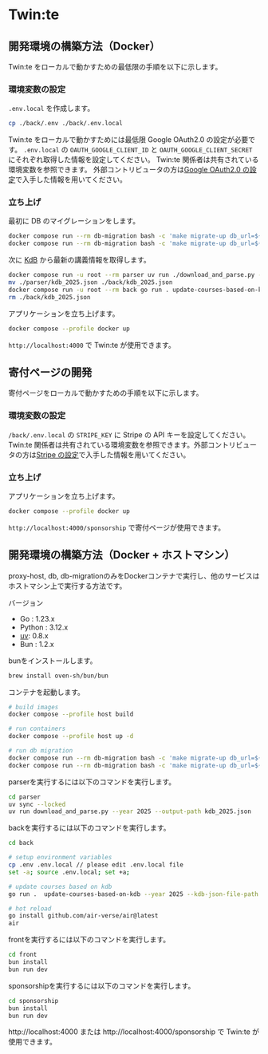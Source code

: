 # Twin:te

## 開発環境の構築方法（Docker）

Twin:te をローカルで動かすための最低限の手順を以下に示します。

### 環境変数の設定

`.env.local` を作成します。

```sh
cp ./back/.env ./back/.env.local
```

Twin:te をローカルで動かすためには最低限 Google OAuth2.0 の設定が必要です。
`.env.local` の `OAUTH_GOOGLE_CLIENT_ID` と `OAUTH_GOOGLE_CLIENT_SECRET` にそれぞれ取得した情報を設定してください。
Twin:te 関係者は共有されている環境変数を参照できます。
外部コントリビュータの方は[Google OAuth2.0 の設定](./setup-google-oauth/README.md)で入手した情報を用いてください。

### 立ち上げ

最初に DB のマイグレーションをします。

```sh
docker compose run --rm db-migration bash -c 'make migrate-up db_url=${DB_URL}'
docker compose run --rm db-migration bash -c 'make migrate-up db_url=${TEST_DB_URL}'
```

次に [KdB](https://kdb.tsukuba.ac.jp/) から最新の講義情報を取得します。

```sh
docker compose run -u root --rm parser uv run ./download_and_parse.py --year 2025 --output-path kdb_2025.json
mv ./parser/kdb_2025.json ./back/kdb_2025.json
docker compose run -u root --rm back go run . update-courses-based-on-kdb --year 2025 --kdb-json-file-path kdb_2025.json
rm ./back/kdb_2025.json
```

アプリケーションを立ち上げます。

```sh
docker compose --profile docker up
```

`http://localhost:4000` で Twin:te が使用できます。

## 寄付ページの開発

寄付ページをローカルで動かすための手順を以下に示します。

### 環境変数の設定

`/back/.env.local` の `STRIPE_KEY` に Stripe の API キーを設定してください。
Twin:te 関係者は共有されている環境変数を参照できます。外部コントリビュータの方は[Stripe の設定](./setup-stripe/README.md)で入手した情報を用いてください。

### 立ち上げ

アプリケーションを立ち上げます。

```sh
docker compose --profile docker up
```

`http://localhost:4000/sponsorship` で寄付ページが使用できます。

## 開発環境の構築方法（Docker + ホストマシン）

proxy-host, db, db-migrationのみをDockerコンテナで実行し、他のサービスはホストマシン上で実行する方法です。

バージョン
- Go : 1.23.x
- Python : 3.12.x
- [uv](https://docs.astral.sh/uv/): 0.8.x
- Bun : 1.2.x

bunをインストールします。

```sh
brew install oven-sh/bun/bun
```

コンテナを起動します。

```sh
# build images
docker compose --profile host build

# run containers
docker compose --profile host up -d

# run db migration
docker compose run --rm db-migration bash -c 'make migrate-up db_url=${DB_URL}'
docker compose run --rm db-migration bash -c 'make migrate-up db_url=${TEST_DB_URL}'
```

parserを実行するには以下のコマンドを実行します。

```sh
cd parser
uv sync --locked
uv run download_and_parse.py --year 2025 --output-path kdb_2025.json
```

backを実行するには以下のコマンドを実行します。

```sh
cd back

# setup environment variables
cp .env .env.local // please edit .env.local file
set -a; source .env.local; set +a;

# update courses based on kdb
go run .  update-courses-based-on-kdb --year 2025 --kdb-json-file-path ../parser/kdb_2025.json

# hot reload
go install github.com/air-verse/air@latest
air
```

frontを実行するには以下のコマンドを実行します。

```sh
cd front
bun install
bun run dev
```

sponsorshipを実行するには以下のコマンドを実行します。

```sh
cd sponsorship
bun install
bun run dev
```

http://localhost:4000 または http://localhost:4000/sponsorship で Twin:te が使用できます。
